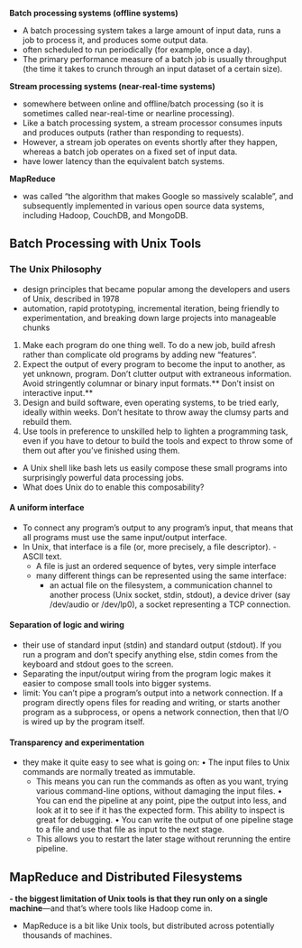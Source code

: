 **Batch processing systems (offline systems)**
- A batch processing system takes a large amount of input data, runs a job to process it, and produces some output data.
- often scheduled to run periodically (for example, once a day).
- The primary performance measure of a batch job is usually throughput (the time it takes to crunch through an input dataset of a certain size).
  
**Stream processing systems (near-real-time systems)**
- somewhere between online and offline/batch processing (so it is sometimes called near-real-time or nearline processing).
- Like a batch processing system, a stream processor consumes inputs and produces outputs (rather than responding to requests).
- However, a stream job operates on events shortly after they happen, whereas a batch job operates on a fixed set of input data.
- have lower latency than the equivalent batch systems.

**MapReduce**
- was called “the algorithm that makes Google so massively scalable”, and subsequently implemented in various open source data systems, including Hadoop, CouchDB, and MongoDB.

## Batch Processing with Unix Tools
### The Unix Philosophy
- design principles that became popular among the developers and users of Unix, described in 1978
- automation, rapid prototyping, incremental iteration, being friendly to experimentation, and breaking down large projects into manageable chunks
1. Make each program do one thing well. To do a new job, build afresh rather than complicate old programs by adding new “features”.
2. Expect the output of every program to become the input to another, as yet unknown, program. Don’t clutter output with extraneous information. Avoid stringently columnar or binary input formats.** Don’t insist on interactive input.**
3. Design and build software, even operating systems, to be tried early, ideally within weeks. Don’t hesitate to throw away the clumsy parts and rebuild them.
4. Use tools in preference to unskilled help to lighten a programming task, even if you have to detour to build the tools and expect to throw some of them out after you’ve finished using them.

- A Unix shell like bash lets us easily compose these small programs into surprisingly powerful data processing jobs.
- What does Unix do to enable this composability?

#### A uniform interface
- To connect any program’s output to any program’s input, that means that all programs must use the same input/output interface.
- In Unix, that interface is a file (or, more precisely, a file descriptor). - ASCII text.
   - A file is just an ordered sequence of bytes, very simple interface
   - many different things can be represented using the same interface:
      - an actual file on the filesystem, a communication channel to another process (Unix socket, stdin, stdout), a device driver (say /dev/audio or /dev/lp0), a socket representing a TCP connection. 

#### Separation of logic and wiring
- their use of standard input (stdin) and standard output (stdout). If you run a program and don’t specify anything else, stdin comes from the keyboard and stdout goes to the screen.
- Separating the input/output wiring from the program logic makes it easier to compose small tools into bigger systems.
- limit: You can’t pipe a program’s output into a network connection. If a program directly opens files for reading and writing, or starts another program as a subprocess, or opens a network connection, then that I/O is wired up by the program itself.
  
#### Transparency and experimentation
- they make it quite easy to see what is going on:
• The input files to Unix commands are normally treated as immutable.
  - This means you can run the commands as often as you want, trying various command-line options, without damaging the input files.
• You can end the pipeline at any point, pipe the output into less, and look at it to see if it has the expected form. This ability to inspect is great for debugging.
• You can write the output of one pipeline stage to a file and use that file as input to the next stage.
  - This allows you to restart the later stage without rerunning the entire pipeline.

## MapReduce and Distributed Filesystems
**- the biggest limitation of Unix tools is that they run only on a single machine**—and that’s where tools like Hadoop come in. 
- MapReduce is a bit like Unix tools, but distributed across potentially thousands of machines.
